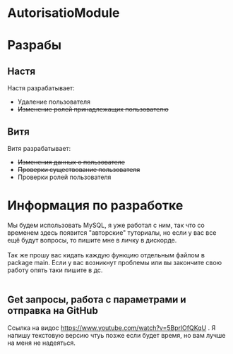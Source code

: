 # AutorisatioModule
# Разрабы
## Настя
Настя разрабатывает:<br>
- Удаление пользователя<br>
- ~~Изменение ролей принадлежащих пользователю~~<br>
## Витя
Витя разрабатывает:<br>
- ~~Изменения данных о пользователе~~<br>
- ~~Проверки существование пользователя~~<br>
- Проверки ролей пользователя<br>

# Информация по разработке
  Мы будем использовать MySQL, я уже работал с ним, так что со временем здесь появится "авторские" туториалы, но если у вас все ещё будут вопросы, то пишите мне в личку в дискорде.<br><br>
  Так же прошу вас кидать каждую функцию отдельным файлом в package main. Если у вас возникнут проблемы или вы закончите свою работу опять таки пишите в дс.
  <br><br>
## Get запросы, работа с параметрами и отправка на GitHub
Ссылка на видос https://www.youtube.com/watch?v=5BprlOfQKqU . Я напишу текстовую версию чтуь позже если будет время, но вам лучше на меня не надеяться.
